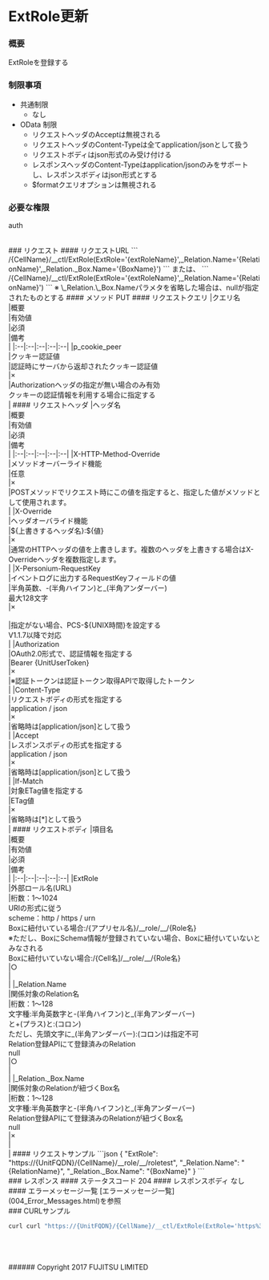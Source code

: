 # ExtRole更新
### 概要
ExtRoleを登録する
### 制限事項
* 共通制限
	* なし
* OData 制限
	* リクエストヘッダのAcceptは無視される
	* リクエストヘッダのContent-Typeは全てapplication/jsonとして扱う
	* リクエストボディはjson形式のみ受け付ける
	* レスポンスヘッダのContent-Typeはapplication/jsonのみをサポートし、レスポンスボディはjson形式とする
	* $formatクエリオプションは無視される

### 必要な権限
auth

<br>
### リクエスト
#### リクエストURL
```
/{CellName}/__ctl/ExtRole(ExtRole='{extRoleName}',_Relation.Name='{RelationName}',_Relation._Box.Name='{BoxName}')
```
または、
```
/{CellName}/__ctl/ExtRole(ExtRole='{extRoleName}',_Relation.Name='{RelationName}')
```
※ \_Relation.\_Box.Nameパラメタを省略した場合は、nullが指定されたものとする
#### メソッド
PUT
#### リクエストクエリ
|クエリ名<br>|概要<br>|有効値<br>|必須<br>|備考<br>|
|:--|:--|:--|:--|:--|
|p_cookie_peer<br>|クッキー認証値<br>|認証時にサーバから返却されたクッキー認証値<br>|×<br>|Authorizationヘッダの指定が無い場合のみ有効<br>クッキーの認証情報を利用する場合に指定する<br>|
#### リクエストヘッダ
|ヘッダ名<br>|概要<br>|有効値<br>|必須<br>|備考<br>|
|:--|:--|:--|:--|:--|
|X-HTTP-Method-Override<br>|メソッドオーバーライド機能<br>|任意<br>|×<br>|POSTメソッドでリクエスト時にこの値を指定すると、指定した値がメソッドとして使用されます。<br>|
|X-Override<br>|ヘッダオーバライド機能<br>|${上書きするヘッダ名}:${値}<br>|×<br>|通常のHTTPヘッダの値を上書きします。複数のヘッダを上書きする場合はX-Overrideヘッダを複数指定します。<br>|
|X-Personium-RequestKey<br>|イベントログに出力するRequestKeyフィールドの値<br>|半角英数、-(半角ハイフン)と_(半角アンダーバー)<br>最大128文字<br>|×<br><br>|指定がない場合、PCS-${UNIX時間}を設定する<br>V1.1.7以降で対応<br>|
|Authorization<br>|OAuth2.0形式で、認証情報を指定する<br>|Bearer {UnitUserToken}<br>|×<br>|※認証トークンは認証トークン取得APIで取得したトークン<br>|
|Content-Type<br>|リクエストボディの形式を指定する<br>|application / json<br>|×<br>|省略時は[application/json]として扱う<br>|
|Accept<br>|レスポンスボディの形式を指定する<br>|application / json<br>|×<br>|省略時は[application/json]として扱う<br>|
|If-Match<br>|対象ETag値を指定する<br>|ETag値<br>|×<br>|省略時は[*]として扱う<br>|
#### リクエストボディ
|項目名<br>|概要<br>|有効値<br>|必須<br>|備考<br>|
|:--|:--|:--|:--|:--|
|ExtRole<br>|外部ロール名(URL)<br>|桁数：1&#65374;1024<br>URIの形式に従う<br>scheme：http / https / urn<br>Boxに紐付いている場合:/{アプリセル名}/&#95;&#95;role/&#95;&#95;/{Role名}<br>※ただし、BoxにSchema情報が登録されていない場合、Boxに紐付いていないとみなされる<br>Boxに紐付いていない場合:/{Cell名]/&#95;&#95;role/&#95;&#95;/{Role名}<br>|○<br>|<br>|
|_Relation.Name<br>|関係対象のRelation名<br>|桁数：1&#65374;128<br>文字種:半角英数字と-(半角ハイフン)と_(半角アンダーバー)<br>と+(プラス)と:(コロン)<br>ただし、先頭文字に_(半角アンダーバー):(コロン)は指定不可<br>Relation登録APIにて登録済みのRelation<br>null<br>|○<br>|<br>|
|_Relation._Box.Name<br>|関係対象のRelationが紐づくBox名<br>|桁数：1&#65374;128<br>文字種:半角英数字と-(半角ハイフン)と_(半角アンダーバー)<br>Relation登録APIにて登録済みのRelationが紐づくBox名<br>null<br>|×<br>|<br>|
#### リクエストサンプル
```json
{
  "ExtRole": "https://{UnitFQDN}/{CellName}/__role/__/roletest",
  "_Relation.Name": "{RelationName}",
  "_Relation._Box.Name": "{BoxName}"  
}
```

<br>
### レスポンス
#### ステータスコード
204
#### レスポンスボディ
なし
#### エラーメッセージ一覧
[エラーメッセージ一覧](004_Error_Messages.html)を参照

<br>
### CURLサンプル

```sh
curl curl "https://{UnitFQDN}/{CellName}/__ctl/ExtRole(ExtRole='https%3A%2F%2F{UnitFQDN}%2F{CellName}%2F__role%2F__%2F{ExtRoleName}',_Relation.Name='{RelationName}',_Relation._Box.Name='{BoxName}')" -X PUT -i -H 'If-Match: *' -H 'Authorization: Bearer {UnitUserToken}' -H 'Accept: application/json' -d '{ "ExtRole": "https://{UnitFQDN}/{CellName}/__role/__/{ExtRoleName}", "_Relation.Name":"{RelationName}","_Relation._Box.Name": "{BoxName}"}'
```
<br>
<br>
<br>
###### Copyright 2017    FUJITSU LIMITED
